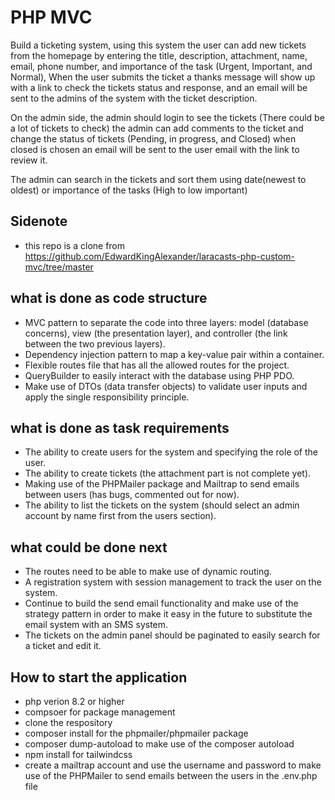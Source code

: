 # PHP MVC
Build a ticketing system, using this system the user can add new tickets from the homepage by entering the title, description,  attachment, name, email, phone number, and importance of the
task (Urgent, Important, and Normal), When the user submits the ticket a thanks message will show up with a link to check the tickets status and response, and an email will be sent to the
admins of the system with the ticket description.

On the admin side, the admin should login to see the tickets (There could be a lot of tickets to check) the admin can add comments to the ticket and change the status of tickets (Pending, in progress, and Closed) when closed is chosen an email will be sent to the user email with the link to review it.

The admin can search in the tickets and sort them using date(newest to oldest) or importance of the tasks (High to low important)

## Sidenote

- this repo is a clone from https://github.com/EdwardKingAlexander/laracasts-php-custom-mvc/tree/master
## what is done as code structure

- MVC pattern to separate the code into three layers: model (database concerns), view (the presentation layer), and controller (the link between the two previous layers).
- Dependency injection pattern to map a key-value pair within a container.
- Flexible routes file that has all the allowed routes for the project.
- QueryBuilder to easily interact with the database using PHP PDO.
- Make use of DTOs (data transfer objects) to validate user inputs and apply the single responsibility principle.

## what is done as task requirements

- The ability to create users for the system and specifying the role of the user.
- The ability to create tickets (the attachment part is not complete yet).
- Making use of the PHPMailer package and Mailtrap to send emails between users (has bugs, commented out for now).
- The ability to list the tickets on the system (should select an admin account by name first from the users section).

## what could be done next

- The routes need to be able to make use of dynamic routing.
- A registration system with session management to track the user on the system.
- Continue to build the send email functionality and make use of the strategy pattern in order to make it easy in the future to substitute the email system with an SMS system.
- The tickets on the admin panel should be paginated to easily search for a ticket and edit it.

## How to start the application

- php verion 8.2 or higher
- compsoer for package management
- clone the respository
- composer install for the phpmailer/phpmailer package
- composer dump-autoload to make use of the composer autoload
- npm install for tailwindcss
- create a mailtrap account and use the username and password to make use of the PHPMailer to send emails between the users in the .env.php file

